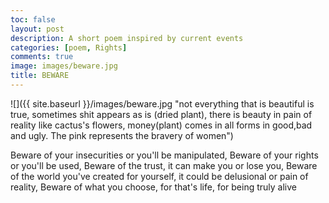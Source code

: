```yaml
---
toc: false
layout: post
description: A short poem inspired by current events
categories: [poem, Rights]
comments: true
image: images/beware.jpg
title: BEWARE
---
```


![]({{ site.baseurl }}/images/beware.jpg "not everything that is beautiful is true, sometimes shit appears as is (dried plant), there is beauty in pain of reality like cactus's flowers, money(plant) comes in all forms in good,bad and ugly. The pink represents the bravery of women")

Beware of your insecurities or you'll be manipulated,
Beware of your rights or you'll be used,
Beware of the trust, it can make you or lose you,
Beware of the world you've created for yourself,
it could be delusional or pain of reality,
Beware of what you choose,
for that's life,
for being truly alive
